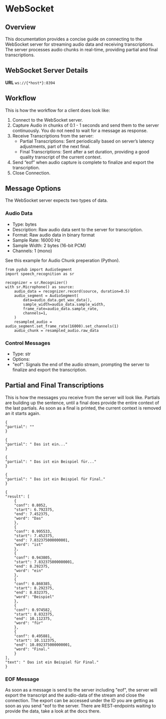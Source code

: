 # WebSocket

## Overview

This documentation provides a concise guide on connecting to the WebSocket server for streaming audio data and receiving transcriptions. The server processes audio chunks in real-time, providing partial and final transcriptions.

## WebSocket Server Details

**URL** `ws://{*host*}:8394`

## Workflow

This is how the workflow for a client does look like:

1. Connect to the WebSocket server.
1. Capture Audio in chunks of 0.1 - 1 seconds and send them to the server continuously. You do not need to wait for a message as response.
1. Receive Transcriptions from the server:
    - Partial Transcriptions: Sent periodically based on server’s latency adjustments, part of the next final.
    - Final Transcriptions: Sent after a set duration, providing a good quality transcript of the current context.
1. Send “eof” when audio capture is complete to finalize and export the transcription.
1. Close Connection.

## Message Options

The WebSocket server expects two types of data.

### Audio Data

- Type: bytes
- Description: Raw audio data sent to the server for transcription.
- Format: Raw audio data in binary format
- Sample Rate: 16000 Hz
- Sample Width: 2 bytes (16-bit PCM)
- Channels: 1 (mono)

See this example for Audio Chunk preperation (Python).

    from pydub import AudioSegment
    import speech_recognition as sr

    recognizer = sr.Recognizer()
    with sr.Microphone() as source:
        audio_data = recognizer.record(source, duration=0.5)
        audio_segment = AudioSegment(
            data=audio_data.get_wav_data(),
            sample_width=audio_data.sample_width,
            frame_rate=audio_data.sample_rate,
            channels=1,
        )
        resampled_audio = audio_segment.set_frame_rate(16000).set_channels(1)
        audio_chunk = resampled_audio.raw_data

### Control Messages

- Type: str
- Options:
- "eof": Signals the end of the audio stream, prompting the server to finalize and export the transcription.

## Partial and Final Transcriptions

This is how the messages you receive from the server will look like. Partials are building up the sentence, until a final does provide the entire context of the last partials. As soon as a final is printed, the current context is removed an it starts again.

    {
    "partial": ""
    }

    {
    "partial": " Das ist ein..."
    }

    {
    "partial": " Das ist ein Beispiel für..."
    }

    {
    "partial": " Das ist ein Beispiel für Final."
    }

    {
    "result": [
        {
        "conf": 0.8052,
        "start": 6.792375,
        "end": 7.452375,
        "word": "Das"
        },
        {
        "conf": 0.995533,
        "start": 7.452375,
        "end": 7.832375000000001,
        "word": "ist"
        },
        {
        "conf": 0.943805,
        "start": 7.832375000000001,
        "end": 8.292375,
        "word": "ein"
        },
        {
        "conf": 0.860385,
        "start": 8.292375,
        "end": 8.832375,
        "word": "Beispiel"
        },
        {
        "conf": 0.974582,
        "start": 8.832375,
        "end": 10.112375,
        "word": "für"
        },
        {
        "conf": 0.495881,
        "start": 10.112375,
        "end": 10.892375000000001,
        "word": "Final."
        }
    ],
    "text": " Das ist ein Beispiel für Final."
    }

### EOF Message

As soon as a message is send to the server including "eof", the server will export the transcript and the audio-data of the stream and close the connection.
The export can be accessed under the ID you are getting as soon as you send "eof to the server. There are REST-endpoints waiting to provide the data, take a look at the docs there.
